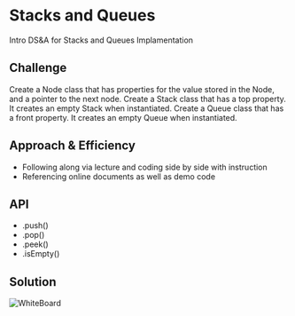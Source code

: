 # Stacks and Queues
Intro DS&A for Stacks and Queues Implamentation

## Challenge
Create a Node class that has properties for the value stored in the Node, and a pointer to the next node.
Create a Stack class that has a top property. It creates an empty Stack when instantiated.
Create a Queue class that has a front property. It creates an empty Queue when instantiated.

## Approach & Efficiency
- Following along via lecture and coding side by side with instruction
- Referencing online documents as well as demo code

## API
- .push()
- .pop()
- .peek()
- .isEmpty()

## Solution
<!-- Embedded whiteboard image -->
![WhiteBoard](./whiteboard_linkedlists.png)

